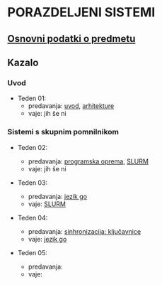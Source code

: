 # PORAZDELJENI SISTEMI

## [Osnovni podatki o predmetu](podatki.md)

## Kazalo

### Uvod

- Teden 01:
  - predavanja:
      [uvod](predavanja/01-uvod/uvod.md),
      [arhitekture](predavanja/02-arhitekture/arhitekture.md)
  - vaje: jih še ni
  
### Sistemi s skupnim pomnilnikom

- Teden 02:
  - predavanja:
    [programska oprema](predavanja/03-programska-oprema/programska-oprema.md),
    [SLURM](predavanja/04-slurm/slurm.md)
  - vaje: jih še ni

- Teden 03:
  - predavanja:
    [jezik go](predavanja/05-go/go.md)
  - vaje: [SLURM](vaje/01-uporaba-gruce/Uporaba_gruce.md)

- Teden 04:
  - predavanja:
    [sinhronizacija: ključavnice](predavanja/06-sinhronizacija-1/sinhronizacija-1.md)
  - vaje: [jezik go](vaje/02-programski-jezik-go/Uvod_v_go.md) 

- Teden 05:
  - predavanja:
  - vaje:
<!--    [sinhronizacija: semaforji in bralno-pisalne ključavnice](predavanja/06-sinhronizacija-2/sinhronizacija-2.md)
    [sinhronizacija: pogojne spremenljivke](predavanja/06-sinhronizacija-2/sinhronizacija-2.md) -->
